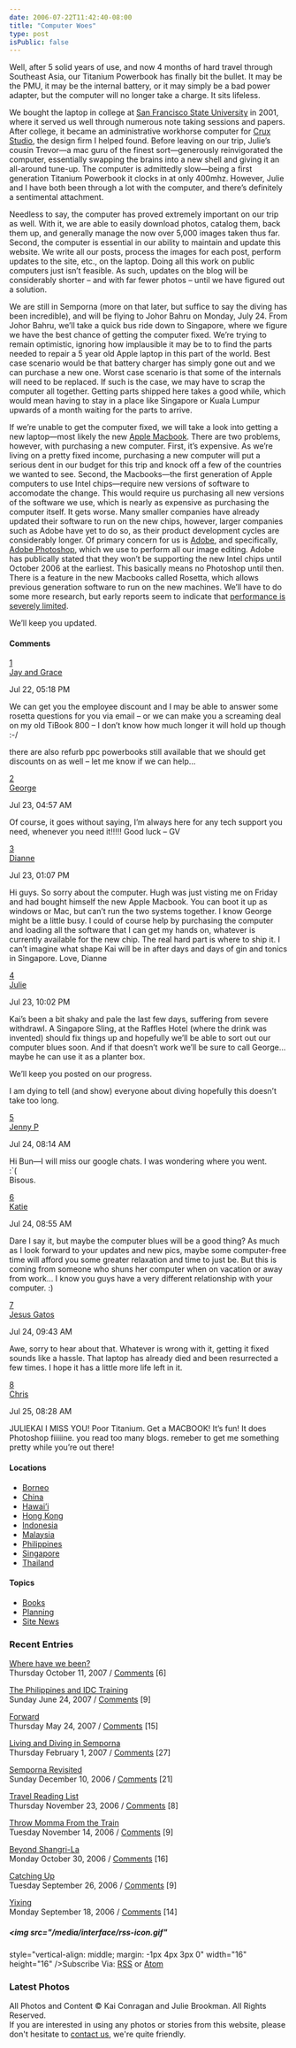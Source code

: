 ```yaml
---
date: 2006-07-22T11:42:40-08:00
title: "Computer Woes"
type: post
isPublic: false
---
```


Well, after 5 solid years of use, and now 4 months of hard travel
through Southeast Asia, our Titanium Powerbook has finally bit the
bullet. It may be the PMU, it may be the internal battery, or it may
simply be a bad power adapter, but the computer will no longer take a
charge. It sits lifeless.

We bought the laptop in college at [San Francisco State
University](http://sfsu.edu) in 2001, where it served us well through
numerous note taking sessions and papers. After college, it became an
administrative workhorse computer for [Crux
Studio](http://www.cruxstudio.com), the design firm I helped found.
Before leaving on our trip, Julie’s cousin Trevor—a mac guru of the
finest sort—generously reinvigorated the computer, essentially swapping
the brains into a new shell and giving it an all-around tune-up. The
computer is admittedly slow—being a first generation Titanium Powerbook
it clocks in at only 400mhz. However, Julie and I have both been through
a lot with the computer, and there’s definitely a sentimental
attachment.

Needless to say, the computer has proved extremely important on our trip
as well. With it, we are able to easily download photos, catalog them,
back them up, and generally manage the now over 5,000 images taken thus
far. Second, the computer is essential in our ability to maintain and
update this website. We write all our posts, process the images for each
post, perform updates to the site, etc., on the laptop. Doing all this
work on public computers just isn’t feasible. As such, updates on the
blog will be considerably shorter – and with far fewer photos – until we
have figured out a solution.

We are still in Semporna (more on that later, but suffice to say the
diving has been incredible), and will be flying to Johor Bahru on
Monday, July 24. From Johor Bahru, we’ll take a quick bus ride down to
Singapore, where we figure we have the best chance of getting the
computer fixed. We’re trying to remain optimistic, ignoring how
implausible it may be to to find the parts needed to repair a 5 year old
Apple laptop in this part of the world. Best case scenario would be that
battery charger has simply gone out and we can purchase a new one. Worst
case scenario is that some of the internals will need to be replaced. If
such is the case, we may have to scrap the computer all together.
Getting parts shipped here takes a good while, which would mean having
to stay in a place like Singapore or Kuala Lumpur upwards of a month
waiting for the parts to arrive.

If we’re unable to get the computer fixed, we will take a look into
getting a new laptop—most likely the new [Apple
Macbook](http://www.apple.com/macbook/). There are two problems,
however, with purchasing a new computer. First, it’s expensive. As we’re
living on a pretty fixed income, purchasing a new computer will put a
serious dent in our budget for this trip and knock off a few of the
countries we wanted to see. Second, the Macbooks—the first generation of
Apple computers to use Intel chips—require new versions of software to
accomodate the change. This would require us purchasing all new versions
of the software we use, which is nearly as expensive as purchasing the
computer itself. It gets worse. Many smaller companies have already
updated their software to run on the new chips, however, larger
companies such as Adobe have yet to do so, as their product development
cycles are considerably longer. Of primary concern for us is
[Adobe](http://adobe.com), and specifically, [Adobe
Photoshop](http://www.adobe.com/products/photoshop/index.html), which we
use to perform all our image editing. Adobe has publically stated that
they won’t be supporting the new Intel chips until October 2006 at the
earliest. This basically means no Photoshop until then. There is a
feature in the new Macbooks called Rosetta, which allows previous
generation software to run on the new machines. We’ll have to do some
more research, but early reports seem to indicate that [performance is
severely limited](http://www.barefeats.com/rosetta.html).

We’ll keep you updated.

#### <span id="comment">Comments</span>

<a href="http://somedaynevercomes.com/article/computer-woes#c000172"
id="c000172">1</a>  
<a href="mailto:towslee@gearboy.com" rel="nofollow">Jay and Grace</a>

Jul 22, 05:18 PM

We can get you the employee discount and I may be able to answer some
rosetta questions for you via email – or we can make you a screaming
deal on my old TiBook 800 – I don’t know how much longer it will hold up
though :-/

there are also refurb ppc powerbooks still available that we should get
discounts on as well – let me know if we can help…

<a href="http://somedaynevercomes.com/article/computer-woes#c000173"
id="c000173">2</a>  
<a href="mailto:gardenergeorge@comcast.net" rel="nofollow">George</a>

Jul 23, 04:57 AM

Of course, it goes without saying, I’m always here for any tech support
you need, whenever you need it!!!!! Good luck – GV

<a href="http://somedaynevercomes.com/article/computer-woes#c000174"
id="c000174">3</a>  
<a href="mailto:dianne@palcare.org" rel="nofollow">Dianne</a>

Jul 23, 01:07 PM

Hi guys. So sorry about the computer. Hugh was just visting me on Friday
and had bought himself the new Apple Macbook. You can boot it up as
windows or Mac, but can’t run the two systems together. I know George
might be a little busy. I could of course help by purchasing the
computer and loading all the software that I can get my hands on,
whatever is currently available for the new chip. The real hard part is
where to ship it. I can’t imagine what shape Kai will be in after days
and days of gin and tonics in Singapore. Love, Dianne

<a href="http://somedaynevercomes.com/article/computer-woes#c000175"
id="c000175">4</a>  
<a href="http://www.somedaynevercomes.com" rel="nofollow">Julie</a>

Jul 23, 10:02 PM

Kai’s been a bit shaky and pale the last few days, suffering from severe
withdrawl. A Singapore Sling, at the Raffles Hotel (where the drink was
invented) should fix things up and hopefully we’ll be able to sort out
our computer blues soon. And if that doesn’t work we’ll be sure to call
George… maybe he can use it as a planter box.

We’ll keep you posted on our progress.

I am dying to tell (and show) everyone about diving hopefully this
doesn’t take too long.

<a href="http://somedaynevercomes.com/article/computer-woes#c000177"
id="c000177">5</a>  
<a href="mailto:japope79@hotmail.com" rel="nofollow">Jenny P</a>

Jul 24, 08:14 AM

Hi Bun—I will miss our google chats. I was wondering where you went.  
:\`(  
Bisous.

<a href="http://somedaynevercomes.com/article/computer-woes#c000178"
id="c000178">6</a>  
<a href="mailto:kmorange@coastal.ca.gov" rel="nofollow">Katie</a>

Jul 24, 08:55 AM

Dare I say it, but maybe the computer blues will be a good thing? As
much as I look forward to your updates and new pics, maybe some
computer-free time will afford you some greater relaxation and time to
just be. But this is coming from someone who shuns her computer when on
vacation or away from work… I know you guys have a very different
relationship with your computer. :)

<a href="http://somedaynevercomes.com/article/computer-woes#c000179"
id="c000179">7</a>  
<a href="mailto:jesse@cruxstudio.com" rel="nofollow">Jesus Gatos</a>

Jul 24, 09:43 AM

Awe, sorry to hear about that. Whatever is wrong with it, getting it
fixed sounds like a hassle. That laptop has already died and been
resurrected a few times. I hope it has a little more life left in it.

<a href="http://somedaynevercomes.com/article/computer-woes#c000181"
id="c000181">8</a>  
<a href="mailto:littlebeancurd@mac.com" rel="nofollow">Chris</a>

Jul 25, 08:28 AM

JULIEKAI I MISS YOU! Poor Titanium. Get a MACBOOK! It’s fun! It does
Photoshop fiiiiine. you read too many blogs. remeber to get me something
pretty while you’re out there!

#### Locations

- [Borneo](http://somedaynevercomes.com/category/Borneo/)
- [China](http://somedaynevercomes.com/category/China/)
- [Hawai’i](http://somedaynevercomes.com/category/Hawaii/)
- [Hong Kong](http://somedaynevercomes.com/category/Hong-Kong/)
- [Indonesia](http://somedaynevercomes.com/category/Indonesia/)
- [Malaysia](http://somedaynevercomes.com/category/Malaysia/)
- [Philippines](http://somedaynevercomes.com/category/Philippines/)
- [Singapore](http://somedaynevercomes.com/category/Singapore/)
- [Thailand](http://somedaynevercomes.com/category/Thailand/)

#### Topics

- [Books](http://somedaynevercomes.com/category/Books/)
- [Planning](http://somedaynevercomes.com/category/planning/)
- [Site News](http://somedaynevercomes.com/category/Site-News/)

### Recent Entries

<a href="http://somedaynevercomes.com/article/where-have-we-been"
rel="bookmark">Where have we been?</a>  
<span class="date">Thursday October 11, 2007</span> / <a
href="http://somedaynevercomes.com/article/where-have-we-been#comment"
class="comments_invite">Comments</a> \[6\]

<a
href="http://somedaynevercomes.com/article/the-philippines-and-idc-training"
rel="bookmark">The Philippines and IDC Training</a>  
<span class="date">Sunday June 24, 2007</span> / <a
href="http://somedaynevercomes.com/article/the-philippines-and-idc-training#comment"
class="comments_invite">Comments</a> \[9\]

<a href="http://somedaynevercomes.com/article/forward"
rel="bookmark">Forward</a>  
<span class="date">Thursday May 24, 2007</span> /
<a href="http://somedaynevercomes.com/article/forward#comment"
class="comments_invite">Comments</a> \[15\]

<a
href="http://somedaynevercomes.com/article/living-and-diving-in-semporna"
rel="bookmark">Living and Diving in Semporna</a>  
<span class="date">Thursday February 1, 2007</span> / <a
href="http://somedaynevercomes.com/article/living-and-diving-in-semporna#comment"
class="comments_invite">Comments</a> \[27\]

<a href="http://somedaynevercomes.com/article/semporna-revisited"
rel="bookmark">Semporna Revisited</a>  
<span class="date">Sunday December 10, 2006</span> / <a
href="http://somedaynevercomes.com/article/semporna-revisited#comment"
class="comments_invite">Comments</a> \[21\]

<a href="http://somedaynevercomes.com/books/travel-reading-list"
rel="bookmark">Travel Reading List</a>  
<span class="date">Thursday November 23, 2006</span> /
<a href="http://somedaynevercomes.com/books/travel-reading-list#comment"
class="comments_invite">Comments</a> \[8\]

<a
href="http://somedaynevercomes.com/article/throw-momma-from-the-train"
rel="bookmark">Throw Momma From the Train</a>  
<span class="date">Tuesday November 14, 2006</span> / <a
href="http://somedaynevercomes.com/article/throw-momma-from-the-train#comment"
class="comments_invite">Comments</a> \[9\]

<a href="http://somedaynevercomes.com/article/beyond-shangri-la"
rel="bookmark">Beyond Shangri-La</a>  
<span class="date">Monday October 30, 2006</span> /
<a href="http://somedaynevercomes.com/article/beyond-shangri-la#comment"
class="comments_invite">Comments</a> \[16\]

<a href="http://somedaynevercomes.com/article/catching-up"
rel="bookmark">Catching Up</a>  
<span class="date">Tuesday September 26, 2006</span> /
<a href="http://somedaynevercomes.com/article/catching-up#comment"
class="comments_invite">Comments</a> \[9\]

<a href="http://somedaynevercomes.com/article/yixing"
rel="bookmark">Yixing</a>  
<span class="date">Monday September 18, 2006</span> /
<a href="http://somedaynevercomes.com/article/yixing#comment"
class="comments_invite">Comments</a> \[14\]

##### <img src="/media/interface/rss-icon.gif"

style="vertical-align: middle; margin: -1px 4px 3px 0" width="16"
height="16" />Subscribe Via:  [RSS](http://www.somedaynevercomes.com/rss/ "xml_feed_title") or [Atom](http://www.somedaynevercomes.com/atom/ "xml_feed_title")

### Latest Photos

All Photos and Content © Kai Conragan and Julie Brookman. All Rights
Reserved.  
If you are interested in using any photos or stories from this website,
please don't hesitate to [contact
us](mailto:info@somedaynevercomes.com "Send Us An Email"), we're quite
friendly.
